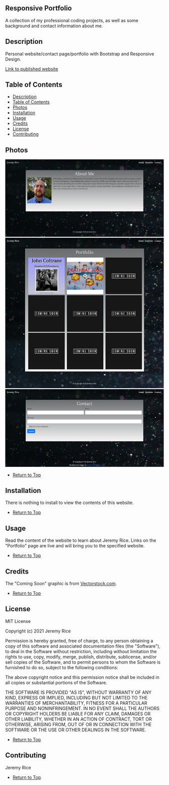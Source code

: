 ## Responsive Portfolio
A collection of my professional coding projects, as well as some background and contact information about me. 

## Description 

Personal website/contact page/portfolio with Bootstrap and Responsive Design.

[Link to published website](https://jdavidrice.github.io/Responsive_Portfolio/index.html)

## Table of Contents

* [Description](#Description)
* [Table of Contents](#Table-of-Contents)
* [Photos](#Photos)
* [Installation](#Installation)
* [Usage](#Usage)
* [Credits](#Credits)
* [License](#License)
* [Contributing](#Contributing)

## Photos

![Screenshot of completed website.](about_me.jpg)
![Screenshot of completed website.](portfolio.jpg)
![Screenshot of completed website.](contact_page.jpg)

* [Return to Top](#Responsive-Portfolio)

## Installation
 
 There is nothing to install to view the contents of this website. 

* [Return to Top](#Responsive-Portfolio)

## Usage 
 
 Read the content of the website to learn about Jeremy Rice. Links on the "Portfolio" page are live and will bring you to the specified website. 

* [Return to Top](#Responsive-Portfolio)

## Credits

The "Coming Soon" graphic is from [Vectorstock.com](https://www.vectorstock.com/royalty-free-vector/coming-soon-template-design-vector-33644926).
* [Return to Top](#Responsive-Portfolio)

## License

MIT License

Copyright (c) 2021 Jeremy Rice

Permission is hereby granted, free of charge, to any person obtaining a copy
of this software and associated documentation files (the "Software"), to deal
in the Software without restriction, including without limitation the rights
to use, copy, modify, merge, publish, distribute, sublicense, and/or sell
copies of the Software, and to permit persons to whom the Software is
furnished to do so, subject to the following conditions:

The above copyright notice and this permission notice shall be included in all
copies or substantial portions of the Software.

THE SOFTWARE IS PROVIDED "AS IS", WITHOUT WARRANTY OF ANY KIND, EXPRESS OR
IMPLIED, INCLUDING BUT NOT LIMITED TO THE WARRANTIES OF MERCHANTABILITY,
FITNESS FOR A PARTICULAR PURPOSE AND NONINFRINGEMENT. IN NO EVENT SHALL THE
AUTHORS OR COPYRIGHT HOLDERS BE LIABLE FOR ANY CLAIM, DAMAGES OR OTHER
LIABILITY, WHETHER IN AN ACTION OF CONTRACT, TORT OR OTHERWISE, ARISING FROM,
OUT OF OR IN CONNECTION WITH THE SOFTWARE OR THE USE OR OTHER DEALINGS IN THE
SOFTWARE.

* [Return to Top](#Responsive-Portfolio)

## Contributing

Jeremy Rice

* [Return to Top](#Responsive-Portfolio)

